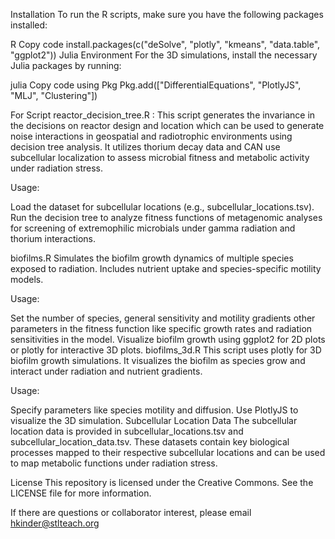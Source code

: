 Installation
To run the R scripts, make sure you have the following packages installed:

R
Copy code
install.packages(c("deSolve", "plotly", "kmeans", "data.table", "ggplot2"))
Julia Environment
For the 3D simulations, install the necessary Julia packages by running:

julia
Copy code
using Pkg
Pkg.add(["DifferentialEquations", "PlotlyJS", "MLJ", "Clustering"])

For Script reactor_decision_tree.R : 
This script generates the invariance in the decisions on reactor design and location which can be used to generate noise interactions in geospatial and radiotrophic environments using decision tree analysis. It utilizes thorium decay data and CAN use subcellular localization to assess microbial fitness and metabolic activity under radiation stress.

Usage:

Load the dataset for subcellular locations (e.g., subcellular_locations.tsv).
Run the decision tree to analyze fitness functions of metagenomic analyses for screening of extremophilic microbials under gamma radiation and thorium interactions.

biofilms.R Simulates the biofilm growth dynamics of multiple species exposed to radiation. Includes nutrient uptake and species-specific motility models.

Usage:

Set the number of species, general sensitivity and motility gradients other parameters in the fitness function like specific growth rates and radiation sensitivities in the model.
Visualize biofilm growth using ggplot2 for 2D plots or plotly for interactive 3D plots.
biofilms_3d.R
This script uses plotly for 3D biofilm growth simulations. It visualizes the biofilm as species grow and interact under radiation and nutrient gradients.

Usage:

Specify parameters like species motility and diffusion.
Use PlotlyJS to visualize the 3D simulation.
Subcellular Location Data
The subcellular location data is provided in subcellular_locations.tsv and subcellular_location_data.tsv. These datasets contain key biological processes mapped to their respective subcellular locations and can be used to map metabolic functions under radiation stress.

License
This repository is licensed under the Creative Commons. See the LICENSE file for more information.

If there are questions or collaborator interest, please email hkinder@stlteach.org 
